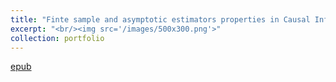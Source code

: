 ```yaml
---
title: "Finte sample and asymptotic estimators properties in Causal Inference"
excerpt: "<br/><img src='/images/500x300.png'>"
collection: portfolio
---
```


[epub](https://boughdiriahmed.github.io/book/intro.html)

